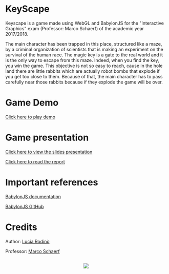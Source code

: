 # KeyScape

Keyscape is a game made using WebGL and BabylonJS for the "Interactive Graphics" exam 
(Professor: Marco Schaerf) of the academic year 2017/2018.

The main character has been trapped in this place, structured like a maze,
by a criminal organization of scientists that is making an experiment on the survival of the human race.
The magic key is a gate to the real world and it is the only way to escape from this maze. 
Indeed, when you find the key, you win the game. 
This objective is not so easy to reach, cause in the hole land there are little rabbits which are actually robot bombs
that explode if you get too close to them. 
Because of that, the main character has to pass carefully near those rabbits because if they explode the game will be over.

# Game Demo

[Click here to play demo](https://marcoschaerfcourses.github.io/keyscape/)

# Game presentation

[Click here to view the slides presentation](https://www.slideshare.net/secret/ISshD2uZLYWw4n)

[Click here to read the report](https://github.com/MarcoSchaerfCourses/keyscape/blob/master/ReportKeyScape.pdf)

# Important references

[BabylonJS documentation](https://doc.babylonjs.com)

[BabylonJS GitHub](https://github.com/BabylonJS/Babylon.js)

# Credits

Author: [Lucia Rodinò](https://www.linkedin.com/in/lucia-rodinò-b5019815b/)

Professor: [Marco Schaerf](https://www.linkedin.com/in/marco-schaerf-0723271a/)

##
<p align=center><a href="url"><img src="https://preview.ibb.co/ebyZCo/logo_rosso_sapienza.png" ></p>

